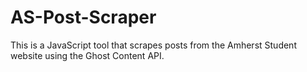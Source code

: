 # AS-Post-Scraper
This is a JavaScript tool that scrapes posts from the Amherst Student website using the Ghost Content API.
